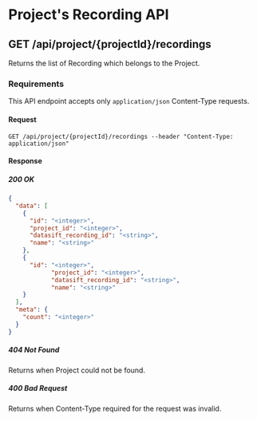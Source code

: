 # Project's Recording API

## GET /api/project/{projectId}/recordings

Returns the list of Recording which belongs to the Project.

### Requirements

This API endpoint accepts only `application/json` Content-Type requests.

#### Request

```
GET /api/project/{projectId}/recordings --header "Content-Type: application/json"
```

#### Response

##### 200 OK

```json
{
  "data": [
    {
      "id": "<integer>",
      "project_id": "<integer>",
      "datasift_recording_id": "<string>",
      "name": "<string>"
    },
    {
      "id": "<integer>",
            "project_id": "<integer>",
            "datasift_recording_id": "<string>",
            "name": "<string>"
    }
  ],
  "meta": {
    "count": "<integer>"
  }
}
```

##### 404 Not Found

Returns when Project could not be found.

##### 400 Bad Request

Returns when Content-Type required for the request was invalid.